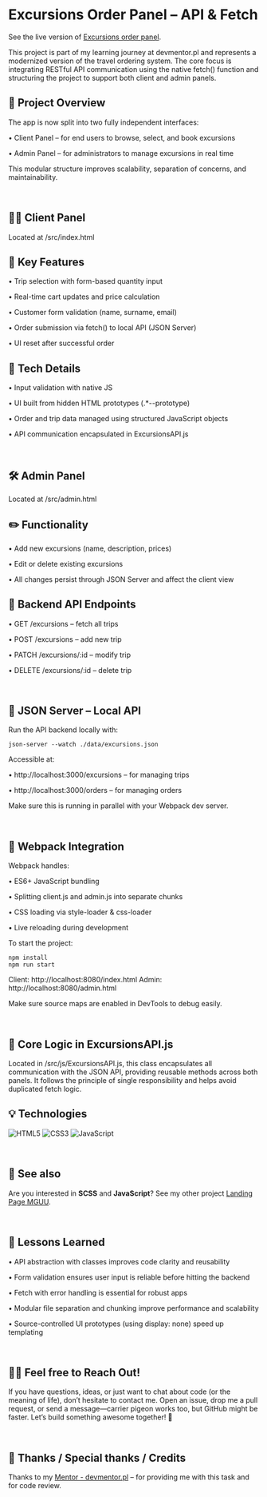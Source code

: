 # Excursions Order Panel – API & Fetch

See the live version of [Excursions order panel](https://code-mike-code.github.io/excursions-order-panel/).

This project is part of my learning journey at devmentor.pl and represents a modernized version of the travel ordering system. The core focus is integrating RESTful API communication using the native fetch() function and structuring the project to support both client and admin panels.


## 🧭 Project Overview
The app is now split into two fully independent interfaces:

   • Client Panel – for end users to browse, select, and book excursions
   
   • Admin Panel – for administrators to manage excursions in real time
   
This modular structure improves scalability, separation of concerns, and maintainability.

&nbsp;

## 🧑‍💼 Client Panel
Located at /src/index.html

## 🔑 Key Features

• Trip selection with form-based quantity input

• Real-time cart updates and price calculation

• Customer form validation (name, surname, email)

• Order submission via fetch() to local API (JSON Server)

• UI reset after successful order

## 🧪 Tech Details

• Input validation with native JS

• UI built from hidden HTML prototypes (.*--prototype)

• Order and trip data managed using structured JavaScript objects

• API communication encapsulated in ExcursionsAPI.js

&nbsp;

## 🛠 Admin Panel
Located at /src/admin.html

## ✏️ Functionality

• Add new excursions (name, description, prices)

• Edit or delete existing excursions

• All changes persist through JSON Server and affect the client view

## 🔧 Backend API Endpoints

• GET /excursions – fetch all trips

• POST /excursions – add new trip

• PATCH /excursions/:id – modify trip

• DELETE /excursions/:id – delete trip

&nbsp;

## 📡 JSON Server – Local API
Run the API backend locally with:
```
json-server --watch ./data/excursions.json
```

Accessible at:

• http://localhost:3000/excursions – for managing trips

• http://localhost:3000/orders – for managing orders

Make sure this is running in parallel with your Webpack dev server.

&nbsp;

## 🧰 Webpack Integration
Webpack handles:

• ES6+ JavaScript bundling

• Splitting client.js and admin.js into separate chunks

• CSS loading via style-loader & css-loader

• Live reloading during development

To start the project:
```
npm install
npm run start
```

Client: http://localhost:8080/index.html
Admin: http://localhost:8080/admin.html

Make sure source maps are enabled in DevTools to debug easily.

&nbsp;

## 🧠 Core Logic in ExcursionsAPI.js
Located in /src/js/ExcursionsAPI.js, this class encapsulates all communication with the JSON API, providing reusable methods across both panels. It follows the principle of single responsibility and helps avoid duplicated fetch logic.


## 💡 Technologies
![HTML5](https://img.shields.io/badge/html5-%23E34F26.svg?style=for-the-badge&logo=html5&logoColor=white)
![CSS3](https://img.shields.io/badge/css3-%231572B6.svg?style=for-the-badge&logo=css3&logoColor=white)
![JavaScript](https://img.shields.io/badge/JavaScript-grey?style=for-the-badge&logo=javascript)


&nbsp;
 
## 🔗 See also

Are you interested in **SCSS** and **JavaScript**? See my other project [Landing Page MGUU](https://code-mike-code.github.io/landing_page_project/).

&nbsp;

## 📌 Lessons Learned

• API abstraction with classes improves code clarity and reusability

• Form validation ensures user input is reliable before hitting the backend

• Fetch with error handling is essential for robust apps

• Modular file separation and chunking improve performance and scalability

• Source-controlled UI prototypes (using display: none) speed up templating

&nbsp;

## 🙋‍♂️ Feel free to Reach Out!
If you have questions, ideas, or just want to chat about code (or the meaning of life), don’t hesitate to contact me. Open an issue, drop me a pull request, or send a message—carrier pigeon works too, but GitHub might be faster. Let’s build something awesome together! 🚀


&nbsp;

## 👏 Thanks / Special thanks / Credits
Thanks to my [Mentor - devmentor.pl](https://devmentor.pl/) – for providing me with this task and for code review.

